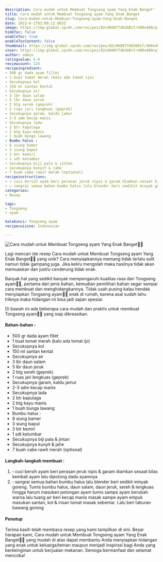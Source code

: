 ```yaml
---
description: Cara mudah untuk Membuat Tongseng ayam Yang Enak Banget"
title: Cara mudah untuk Membuat Tongseng ayam Yang Enak Banget
slug: Cara-mudah-untuk-Membuat-Tongseng-ayam-Yang-Enak-Banget
date: 2022-6-1T03:09:12.063Z
image: https://img-global.cpcdn.com/recipes/82c06087fdb5801f/400x400cq70/photo.jpg
hideToc: false
enableToc: true
enableTocContent: false
thumbnail: https://img-global.cpcdn.com/recipes/82c06087fdb5801f/400x400cq70/photo.jpg
cover: https://img-global.cpcdn.com/recipes/82c06087fdb5801f/400x400cq70/photo.jpg
author: admin
ratingvalue: 4.8
reviewcount: 124
recipeingredient:
- 500 gr dada ayam fillet
- 1 buat tomat merah (kalo ada tomat ijo)
- Secukupnya kol
- 150 ml santan kental
- Secukupnya air
- 3 lbr daun salam
- 5 lbr daun jeruk
- 2 btg sereh (geprek)
- 1 ruas jari lengkuas (geprek)
- Secukupnya garam, kaldu jamur
- 2-3 sdm kecap manis
- Secukupnya lada
- 2 btr kapulaga
- 2 btg kayu manis
- 1 buah bunga lawang
- Bumbu halus :
- 8 siung bamer
- 3 siung baput
- 3 btr kemiri
- 1 sdt ketumbar
- Secukupnya biji pala & jintan
- Secukupnya kunyit & jahe
- 7 buah cabe rawit merah (optional)
recipeinstructions:
- ▫ cuci bersih ayam beri perasan jeruk nipis & garam diamkan sesaat bilas kembali ayam lalu dipotong dadu ayamnya
- ▫ sangrai semua bahan bumbu halus lalu blender beri sedikit minyak goreng. Tumis bumbu halus, daun salam, daun jeruk, sereh & lengkuas hingga harum masukan potongan ayam tumis sampe ayam berubah warna lalu tuang air beri kecap manis masak sampe ayam empuk masukan santan, kol & irisan tomat masak sebentar. Lalu beri taburan bawang goreng
categories:
- Resep

tags:
- Tongseng
- ayam

katakunci: Tongseng ayam
recipecuisine: Indonesian

---
```


![Cara mudah untuk Membuat Tongseng ayam Yang Enak Banget👩‍🍳](https://img-global.cpcdn.com/recipes/82c06087fdb5801f/400x400cq70/photo.jpg)

Lagi mencari ide resep Cara mudah untuk Membuat Tongseng ayam Yang Enak Banget👩‍🍳 yang unik? Cara menyiapkannya memang tidak terlalu sulit namun tidak gampang juga. Jika keliru mengolah maka hasilnya tidak akan memuaskan dan justru cenderung tidak enak.

Banyak hal yang sedikit banyak mempengaruhi kualitas rasa dari Tongseng ayam👩‍🍳, pertama dari jenis bahan, kemudian pemilihan bahan segar sampai cara membuat dan menghidangkannya. Tidak usah pusing kalau hendak menyiapkan Tongseng ayam👩‍🍳 enak di rumah, karena asal sudah tahu triknya maka hidangan ini bisa jadi sajian spesial.

Di bawah ini ada beberapa cara mudah dan praktis untuk membuat Tongseng ayam👩‍🍳 yang siap dikreasikan.

<!--inarticleads1-->

#### Bahan-bahan :

- 500 gr dada ayam fillet
- 1 buat tomat merah (kalo ada tomat ijo)
- Secukupnya kol
- 150 ml santan kental
- Secukupnya air
- 3 lbr daun salam
- 5 lbr daun jeruk
- 2 btg sereh (geprek)
- 1 ruas jari lengkuas (geprek)
- Secukupnya garam, kaldu jamur
- 2-3 sdm kecap manis
- Secukupnya lada
- 2 btr kapulaga
- 2 btg kayu manis
- 1 buah bunga lawang
- Bumbu halus :
- 8 siung bamer
- 3 siung baput
- 3 btr kemiri
- 1 sdt ketumbar
- Secukupnya biji pala & jintan
- Secukupnya kunyit & jahe
- 7 buah cabe rawit merah (optional)

<!--inarticleads2-->

#### Langkah-langkah membuat :

1. ▫ cuci bersih ayam beri perasan jeruk nipis & garam diamkan sesaat bilas kembali ayam lalu dipotong dadu ayamnya
1. ▫ sangrai semua bahan bumbu halus lalu blender beri sedikit minyak goreng. Tumis bumbu halus, daun salam, daun jeruk, sereh & lengkuas hingga harum masukan potongan ayam tumis sampe ayam berubah warna lalu tuang air beri kecap manis masak sampe ayam empuk masukan santan, kol & irisan tomat masak sebentar. Lalu beri taburan bawang goreng

#### Penutup

Terima kasih telah membaca resep yang kami tampilkan di sini. Besar harapan kami, Cara mudah untuk Membuat Tongseng ayam Yang Enak Banget👩‍🍳 yang mudah di atas dapat membantu Anda menyiapkan hidangan yang enak untuk keluarga/teman maupun menjadi inspirasi bagi Anda yang berkeinginan untuk berjualan makanan. Semoga bermanfaat dan selamat mencoba!